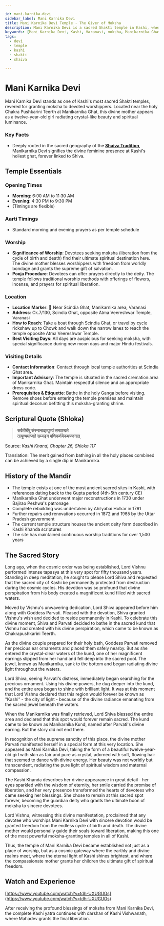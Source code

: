 ```yaml
---

id: mani-karnika-devi
sidebar_label: Mani Karnika Devi
title: Mani Karnika Devi Temple - The Giver of Moksha
description: Mani Karnika Devi is a sacred Shakti temple in Kashi, where the divine mother blesses devotees with moksha and liberation from all worldly bondage.
keywords: [Mani Karnika Devi, Kashi, Varanasi, moksha, Manikarnika Ghat]
tags:
  - devi
  - temple
  - kashi
  - shakti
  - shaiva

---
```


# Mani Karnika Devi

Mani Karnika Devi stands as one of Kashi's most sacred Shakti temples, revered for granting moksha to devoted worshippers. Located near the holy Chakra Pushkarini Teerth at Manikarnika Ghat, this divine mother appears as a twelve-year-old girl radiating crystal-like beauty and spiritual luminance.

### Key Facts
- Deeply rooted in the sacred geography of the **[Shaiva Tradition](/temples/tags/shaiva-tradition)**, Manikarnika Devi signifies the divine feminine presence at Kashi's holiest ghat, forever linked to Shiva.

## Temple Essentials

### Opening Times

  * **Morning**: 6:00 AM to 11:30 AM
  * **Evening**: 4:30 PM to 9:30 PM
  * (Timings are flexible)

### Aarti Timings

  * Standard morning and evening prayers as per temple schedule

### Worship

  * **Significance of Worship**: Devotees seeking moksha (liberation from the cycle of birth and death) find their ultimate spiritual destination here. The divine mother blesses worshippers with freedom from worldly bondage and grants the supreme gift of salvation.
  * **Pooja Procedure**: Devotees can offer prayers directly to the deity. The temple follows traditional worship methods with offerings of flowers, incense, and prayers for spiritual liberation.

### Location

  * **Location Marker**: 📍 Near Scindia Ghat, Manikarnika area, Varanasi
  * **Address**: Ck.7/130, Scindia Ghat, opposite Atma Veereshwar Temple, Varanasi
  * **How to Reach**: Take a boat through Scindia Ghat, or travel by cycle rickshaw up to Chowk and walk down the narrow lanes to reach the temple opposite Atma Veereshwar Temple.
  * **Best Visiting Days**: All days are auspicious for seeking moksha, with special significance during new moon days and major Hindu festivals.

### Visiting Details

  * **Contact Information**: Contact through local temple authorities at Scindia Ghat area.
  * **Important Advisory**: The temple is situated in the sacred cremation area of Manikarnika Ghat. Maintain respectful silence and an appropriate dress code.
  * **Prerequisites & Etiquette**: Bathe in the holy Ganga before visiting. Remove shoes before entering the temple premises and maintain spiritual decorum befitting this moksha-granting shrine.

## Scriptural Quote (Shloka)

> **सर्वतीर्थेषु संस्नानाद्यत्पुण्यं समवाप्यते**<br/>
> **तत्पुण्यमाप्यते सम्यङ्ग मणिकर्णयेकमज्जनात्**

Source: *Kashi Khand, Chapter 26, Shloka 117*

Translation: The merit gained from bathing in all the holy places combined can be achieved by a single dip in Manikarnika.

## History of the Mandir
- The temple exists at one of the most ancient sacred sites in Kashi, with references dating back to the Gupta period (4th-5th century CE)
- Manikarnika Ghat underwent major reconstructions in 1730 under Bajirao Peshwa's patronage
- Complete rebuilding was undertaken by Ahilyabai Holkar in 1791
- Further repairs and renovations occurred in 1872 and 1965 by the Uttar Pradesh government
- The current temple structure houses the ancient deity form described in Kashi Khanda scriptures
- The site has maintained continuous worship traditions for over 1,500 years

## The Sacred Story

Long ago, when the cosmic order was being established, Lord Vishnu performed intense tapasya at this very spot for fifty thousand years. Standing in deep meditation, he sought to please Lord Shiva and requested that the sacred city of Kashi be permanently protected from destruction during the cosmic cycles. His devotion was so profound that divine perspiration from his body created a magnificent kund filled with sacred waters.

Moved by Vishnu's unwavering dedication, Lord Shiva appeared before him along with Goddess Parvati. Pleased with the devotion, Shiva granted Vishnu's wish and decided to reside permanently in Kashi. To celebrate this divine moment, Shiva and Parvati decided to bathe in the sacred kund that Vishnu had created with his divine perspiration, which came to be known as Chakrapushkarini Teerth.

As the divine couple prepared for their holy bath, Goddess Parvati removed her precious ear ornaments and placed them safely nearby. But as she entered the crystal-clear waters of the kund, one of her magnificent earrings slipped from her hand and fell deep into the sacred pool. The jewel, known as Manikarnika, sank to the bottom and began radiating divine light throughout the waters.

Lord Shiva, seeing Parvati's distress, immediately began searching for the precious ornament. Using his divine powers, he dug deeper into the kund, and the entire area began to shine with brilliant light. It was at this moment that Lord Vishnu declared that this region would forever be known as "Kashi" - the city of light - because of the divine radiance emanating from the sacred jewel beneath the waters.

When the Manikarnika was finally retrieved, Lord Shiva blessed the entire area and declared that this spot would forever remain sacred. The kund came to be known as Manikarnika Kund, named after Parvati's divine earring. But the story did not end there.

In recognition of the supreme sanctity of this place, the divine mother Parvati manifested herself in a special form at this very location. She appeared as Mani Karnika Devi, taking the form of a beautiful twelve-year-old girl with skin as fair and pure as crystal, adorned with soft, flowing hair that seemed to dance with divine energy. Her beauty was not worldly but transcendent, radiating the pure light of spiritual wisdom and maternal compassion.

The Kashi Khanda describes her divine appearance in great detail - her eyes sparkled with the wisdom of eternity, her smile carried the promise of liberation, and her very presence transformed the hearts of devotees who came seeking her blessings. She chose to remain at this sacred spot forever, becoming the guardian deity who grants the ultimate boon of moksha to sincere devotees.

Lord Vishnu, witnessing this divine manifestation, proclaimed that any devotee who worships Mani Karnika Devi with sincere devotion would be granted freedom from the endless cycle of birth and death. The divine mother would personally guide their souls toward liberation, making this one of the most powerful moksha-granting temples in all of Kashi.

Thus, the temple of Mani Karnika Devi became established not just as a place of worship, but as a cosmic gateway where the earthly and divine realms meet, where the eternal light of Kashi shines brightest, and where the compassionate mother grants her children the ultimate gift of spiritual freedom.

## Watch and Experience

[https://www.youtube.com/watch?v=tdh-UXUGUOs](https://www.youtube.com/watch?v=tdh-UXUGUOs)

After receiving the profound blessings of moksha from Mani Karnika Devi, the complete Kashi yatra continues with darshan of Kashi Vishwanath, where Mahadev grants the final liberation.